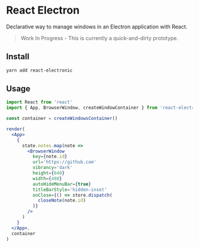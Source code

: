 React Electron
==============

Declarative way to manage windows in an Electron application with React.

> Work In Progress - This is currently a quick-and-dirty prototype.

Install
-------
```sh
yarn add react-electronic
```

Usage
-----
```jsx
import React from 'react'
import { App, BrowserWindow, createWindowContainer } from 'react-electronic'

const container = createWindowsContainer()

render(
  <App>
    {
      state.notes.map(note =>
        <BrowserWindow
          key={note.id}
          url='https://github.com'
          vibrancy='dark'
          height={640}
          width={480}
          autoHideMenuBar={true}
          titleBarStyle='hidden-inset'
          onClose={() => store.dispatch(
            closeNote(note.id)
          )}
        />
      )
    }
  </App>,
  container
)
```
